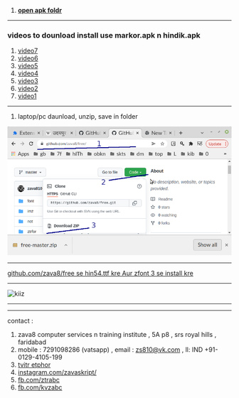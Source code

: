 1. **[open apk foldr](./apk)**

--------------------

### videos to dounload install use markor.apk n hindik.apk

1. [video7][vid7]
2. [video6][vid6]
2. [video5][vid5]
2. [video4][vid4]
2. [video3][vid3]
2. [video2][vid2]
2. [video1][vid1]

--------------------

1. laptop/pc daunload, unzip, save in folder

![](./ztrfor/imz/0.downloadfree.png)

-------------------

[github.com/zava8/free se hin54.ttf  kre Aur zfont 3 se install  kre][vid6]

-------------------

![kiiz](./imz/hin54_keys.jpg)

-----------------

[vid1]: https://youtu.be/U3n9kE2OqR4
[vid2]: https://youtu.be/bcMRr-lntxI
[vid3]: https://youtu.be/F_wrPdnQAhM
[vid4]: https://youtu.be/fnIx1Pz2bLg
[vid5]: https://youtu.be/4kExRfkS9cw
[vid6]: https://youtu.be/Sq-qX8P0QhA
[vid7]: https://youtu.be/qoBTwix8w8k

----------

contact :
1. zava8 computer services n training institute , 5A p8 , srs royal hills , faridabad
1. mobile : 7291098286 (vatsapp) , email : zs810@vk.com , ll: IND +91-0129-4105-199
2. [tvitr etphor](https://twitter.com/etphor)
3. [instagram.com/zavaskript/](https://instagram.com/zavaskript/)
4. [fb.com/ztrabc](fb.com/ztrabc)
5. [fb.com/kvzabc](fb.com/kvzabc)

